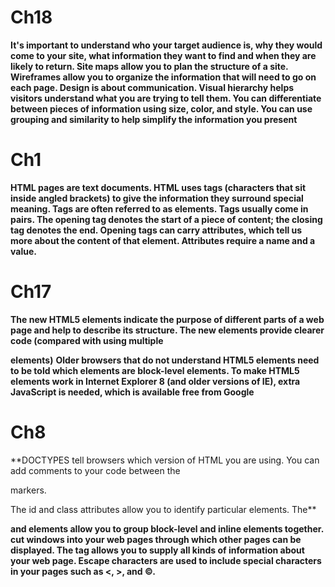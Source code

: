  # Ch18 

 **It's important to understand who your target audience
is, why they would come to your site, what information
they want to find and when they are likely to return.
Site maps allow you to plan the structure of a site.
 Wireframes allow you to organize the information that
will need to go on each page.
 Design is about communication. Visual hierarchy helps
visitors understand what you are trying to tell them.
 You can differentiate between pieces of information
using size, color, and style.
 You can use grouping and similarity to help simplify
the information you present**

# Ch1

**HTML pages are text documents.
 HTML uses tags (characters that sit inside angled
brackets) to give the information they surround special
meaning.
Tags are often referred to as elements.
Tags usually come in pairs. The opening tag denotes
the start of a piece of content; the closing tag denotes
the end.
Opening tags can carry attributes, which tell us more
about the content of that element.
Attributes require a name and a value.**

# Ch17

**The new HTML5 elements indicate the purpose of
different parts of a web page and help to describe
its structure.
The new elements provide clearer code (compared
with using multiple <div> elements)**
**Older browsers that do not understand HTML5
elements need to be told which elements are
block-level elements.
To make HTML5 elements work in Internet Explorer 8
(and older versions of IE), extra JavaScript is needed,
which is available free from Google**

# Ch8

**DOCTYPES tell browsers which version of HTML you
are using.
You can add comments to your code between the
<!-- and --> markers.
The id and class attributes allow you to identify
particular elements.
The**  **<div> and <span> elements allow you to group
block-level and inline elements together.
<iframes> cut windows into your web pages through
which other pages can be displayed.
The <meta> tag allows you to supply all kinds of
information about your web page.
Escape characters are used to include special
characters in your pages such as <, >, and ©.**
